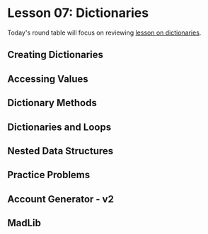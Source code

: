 # Lesson 07: Dictionaries

Today's round table will focus on reviewing [lesson on dictionaries](XXX).

## Creating Dictionaries

## Accessing Values

## Dictionary Methods

## Dictionaries and Loops

## Nested Data Structures

## Practice Problems

## Account Generator - v2

## MadLib